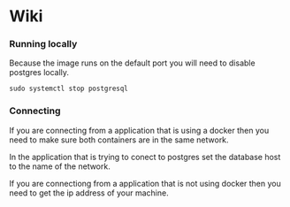 # Wiki

### Running locally
Because the image runs on the default port you will need to disable postgres locally.

```
sudo systemctl stop postgresql
```

### Connecting
If you are connecting from a application that is using a docker then you need to make sure both containers are in the same network.

In the application that is trying to conect to postgres set the database host to the name of the network.

If you are connectiong from a application that is not using docker then you need to get the ip address of your machine.